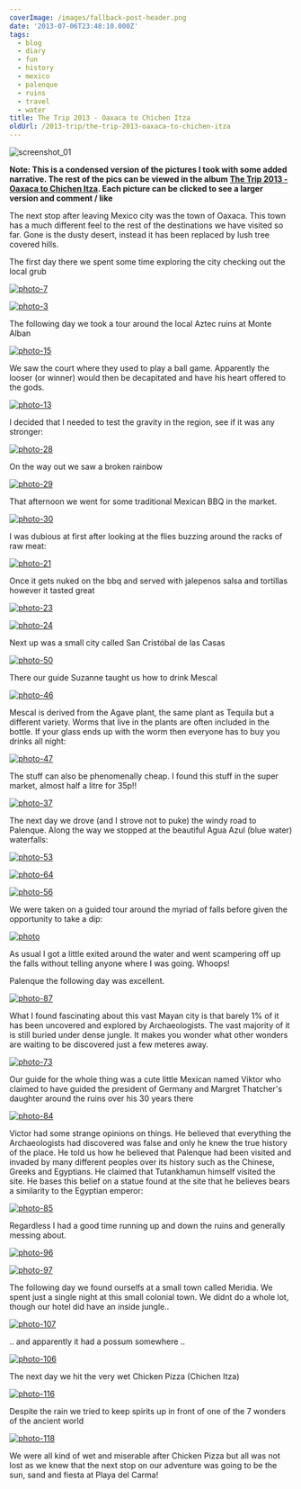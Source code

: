 ```yaml
---
coverImage: /images/fallback-post-header.png
date: '2013-07-06T23:48:10.000Z'
tags:
  - blog
  - diary
  - fun
  - history
  - mexico
  - palenque
  - ruins
  - travel
  - water
title: The Trip 2013 - Oaxaca to Chichen Itza
oldUrl: /2013-trip/the-trip-2013-oaxaca-to-chichen-itza
---
```


![screenshot_01](/wp-content/uploads/2013/07/screenshot_01.png)

**Note: This is a condensed version of the pictures I took with some added narrative. The rest of the pics can be viewed in the album [The Trip 2013 - Oaxaca to Chichen Itza](https://www.facebook.com/mikeysee/media_set?set=a.10151733427046031.1073741837.593661030&type=3). Each picture can be clicked to see a larger version and comment / like**

The next stop after leaving Mexico city was the town of Oaxaca. This town has a much different feel to the rest of the destinations we have visited so far. Gone is the dusty desert, instead it has been replaced by lush tree covered hills.

<!-- more -->

The first day there we spent some time exploring the city checking out the local grub

[![photo-7](/wp-content/uploads/2013/07/photo-7.jpg)](https://www.facebook.com/photo.php?fbid=10151733428216031&set=a.10151733427046031.1073741837.593661030&type=3&theater)

[![photo-3](/wp-content/uploads/2013/07/photo-3.jpg)](https://www.facebook.com/photo.php?fbid=10151733427701031&set=a.10151733427046031.1073741837.593661030&type=3&theater)

The following day we took a tour around the local Aztec ruins at Monte Alban

[![photo-15](/wp-content/uploads/2013/07/photo-15.jpg)](https://www.facebook.com/photo.php?fbid=10151733429901031&set=a.10151733427046031.1073741837.593661030&type=3&theater)

We saw the court where they used to play a ball game. Apparently the looser (or winner) would then be decapitated and have his heart offered to the gods.

[![photo-13](/wp-content/uploads/2013/07/photo-13.jpg)](https://www.facebook.com/photo.php?fbid=10151733429901031&set=a.10151733427046031.1073741837.593661030&type=3&theater)

I decided that I needed to test the gravity in the region, see if it was any stronger:

[![photo-28](/wp-content/uploads/2013/07/photo-28.jpg)](https://www.facebook.com/photo.php?fbid=10151733430831031&set=a.10151733427046031.1073741837.593661030&type=3&theater)

On the way out we saw a broken rainbow

[![photo-29](/wp-content/uploads/2013/07/photo-29.jpg)](https://www.facebook.com/photo.php?fbid=10151733431101031&set=a.10151733427046031.1073741837.593661030&type=3&theater)

That afternoon we went for some traditional Mexican BBQ in the market.

[![photo-30](/wp-content/uploads/2013/07/photo-30.jpg)](https://www.facebook.com/photo.php?fbid=10151733432116031&set=a.10151733427046031.1073741837.593661030&type=3&theater)

I was dubious at first after looking at the flies buzzing around the racks of raw meat:

[![photo-21](/wp-content/uploads/2013/07/photo-21.jpg)](https://www.facebook.com/photo.php?fbid=10151733432456031&set=a.10151733427046031.1073741837.593661030&type=3&theater)

Once it gets nuked on the bbq and served with jalepenos salsa and tortillas however it tasted great

[![photo-23](/wp-content/uploads/2013/07/photo-23.jpg)](https://www.facebook.com/photo.php?fbid=10151733432921031&set=a.10151733427046031.1073741837.593661030&type=3&theater)

[![photo-24](/wp-content/uploads/2013/07/photo-24.jpg)](https://www.facebook.com/photo.php?fbid=10151733433091031&set=a.10151733427046031.1073741837.593661030&type=3&theater)

Next up was a small city called San Cristóbal de las Casas

[![photo-50](/wp-content/uploads/2013/07/photo-50.jpg)](https://www.facebook.com/photo.php?fbid=10151733436751031&set=a.10151733427046031.1073741837.593661030&type=3&theater)

There our guide Suzanne taught us how to drink Mescal

[![photo-46](/wp-content/uploads/2013/07/photo-46.jpg)](https://www.facebook.com/photo.php?fbid=10151733436666031&set=a.10151733427046031.1073741837.593661030&type=3&theater)

Mescal is derived from the Agave plant, the same plant as Tequila but a different variety. Worms that live in the plants are often included in the bottle. If your glass ends up with the worm then everyone has to buy you drinks all night:

[![photo-47](/wp-content/uploads/2013/07/photo-47.jpg)](https://www.facebook.com/photo.php?fbid=10151733437086031&set=a.10151733427046031.1073741837.593661030&type=3&theater)

The stuff can also be phenomenally cheap. I found this stuff in the super market, almost half a litre for 35p!!

[![photo-37](/wp-content/uploads/2013/07/photo-37.jpg)](https://www.facebook.com/photo.php?fbid=10151733435031031&set=a.10151733427046031.1073741837.593661030&type=3&theater)

The next day we drove (and I strove not to puke) the windy road to Palenque. Along the way we stopped at the beautiful Agua Azul (blue water) waterfalls:

[![photo-53](/wp-content/uploads/2013/07/photo-53.jpg)](https://www.facebook.com/photo.php?fbid=10151733439336031&set=a.10151733427046031.1073741837.593661030&type=3&theater)

[![photo-64](/wp-content/uploads/2013/07/photo-64.jpg)](https://www.facebook.com/photo.php?fbid=10151733442526031&set=a.10151733427046031.1073741837.593661030&type=3&theater)

[![photo-56](/wp-content/uploads/2013/07/photo-56.jpg)](https://www.facebook.com/photo.php?fbid=10151733440246031&set=a.10151733427046031.1073741837.593661030&type=3&theater)

We were taken on a guided tour around the myriad of falls before given the opportunity to take a dip:

[![photo](/wp-content/uploads/2013/07/photo.jpg)](https://www.facebook.com/photo.php?fbid=10151733443556031&set=a.10151733427046031.1073741837.593661030&type=3&theater)

As usual I got a little exited around the water and went scampering off up the falls without telling anyone where I was going. Whoops!

Palenque the following day was excellent.

[![photo-87](/wp-content/uploads/2013/07/photo-87.jpg)](https://www.facebook.com/photo.php?fbid=10151733444366031&set=a.10151733427046031.1073741837.593661030&type=3&theater)

What I found fascinating about this vast Mayan city is that barely 1% of it has been uncovered and explored by Archaeologists. The vast majority of it is still buried under dense jungle. It makes you wonder what other wonders are waiting to be discovered just a few meteres away.

[![photo-73](/wp-content/uploads/2013/07/photo-73.jpg)](https://www.facebook.com/photo.php?fbid=10151733447466031&set=a.10151733427046031.1073741837.593661030&type=3&theater)

Our guide for the whole thing was a cute little Mexican named Viktor who claimed to have guided the president of Germany and Margret Thatcher's daughter around the ruins over his 30 years there

[![photo-84](/wp-content/uploads/2013/07/photo-84.jpg)](https://www.facebook.com/photo.php?fbid=10151733451191031&set=a.10151733427046031.1073741837.593661030&type=3&theater)

Victor had some strange opinions on things. He believed that everything the Archaeologists had discovered was false and only he knew the true history of the place. He told us how he believed that Palenque had been visited and invaded by many different peoples over its history such as the Chinese, Greeks and Egyptians. He claimed that Tutankhamun himself visited the site. He bases this belief on a statue found at the site that he believes bears a similarity to the Egyptian emperor:

[![photo-85](/wp-content/uploads/2013/07/photo-85.jpg)](https://www.facebook.com/photo.php?fbid=10151733451331031&set=a.10151733427046031.1073741837.593661030&type=3&theater)

Regardless I had a good time running up and down the ruins and generally messing about.

[![photo-96](/wp-content/uploads/2013/07/photo-96.jpg)](https://www.facebook.com/photo.php?fbid=10151733449741031&set=a.10151733427046031.1073741837.593661030&type=3&theater)

[![photo-97](/wp-content/uploads/2013/07/photo-97.jpg)](https://www.facebook.com/photo.php?fbid=10151733449916031&set=a.10151733427046031.1073741837.593661030&type=3&theater)

The following day we found ourselfs at a small town called Meridia. We spent just a single night at this small colonial town. We didnt do a whole lot, though our hotel did have an inside jungle..

[![photo-107](/wp-content/uploads/2013/07/photo-107.jpg)](https://www.facebook.com/photo.php?fbid=10151733452481031&set=a.10151733427046031.1073741837.593661030&type=3&theater)

.. and apparently it had a possum somewhere ..

[![photo-106](/wp-content/uploads/2013/07/photo-106.jpg)](https://www.facebook.com/photo.php?fbid=10151733452496031&set=a.10151733427046031.1073741837.593661030&type=3&theater)

The next day we hit the very wet Chicken Pizza (Chichen Itza)

[![photo-116](/wp-content/uploads/2013/07/photo-116.jpg)](https://www.facebook.com/photo.php?fbid=10151733453266031&set=a.10151733427046031.1073741837.593661030&type=3&theater)

Despite the rain we tried to keep spirits up in front of one of the 7 wonders of the ancient world

[![photo-118](/wp-content/uploads/2013/07/photo-118.jpg)](https://www.facebook.com/photo.php?fbid=10151733455151031&set=a.10151733427046031.1073741837.593661030&type=3&theater)

We were all kind of wet and miserable after Chicken Pizza but all was not lost as we knew that the next stop on our adventure was going to be the sun, sand and fiesta at Playa del Carma!
